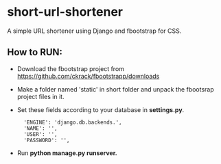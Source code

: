 short-url-shortener
===================

A simple URL shortener using Django and fbootstrap for CSS.


How to RUN:
-----------

- Download the fbootstrap project from https://github.com/ckrack/fbootstrapp/downloads

- Make a folder named 'static' in short folder and unpack the fbootsrap project files in it.

- Set these fields according to your database in **settings.py**.

        'ENGINE': 'django.db.backends.',
        'NAME': '',
        'USER': '',
        'PASSWORD': '',

- Run **python manage.py runserver.**